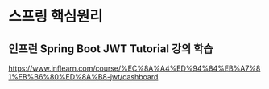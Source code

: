 # 스프링 핵심원리
## 인프런 Spring Boot JWT Tutorial 강의 학습
https://www.inflearn.com/course/%EC%8A%A4%ED%94%84%EB%A7%81%EB%B6%80%ED%8A%B8-jwt/dashboard
